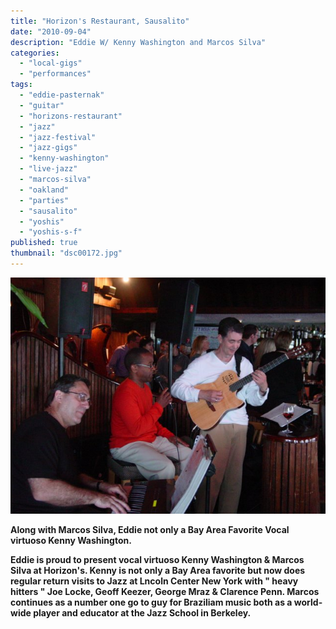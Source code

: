 ```yaml
---
title: "Horizon's Restaurant, Sausalito"
date: "2010-09-04"
description: "Eddie W/ Kenny Washington and Marcos Silva"
categories: 
  - "local-gigs"
  - "performances"
tags: 
  - "eddie-pasternak"
  - "guitar"
  - "horizons-restaurant"
  - "jazz"
  - "jazz-festival"
  - "jazz-gigs"
  - "kenny-washington"
  - "live-jazz"
  - "marcos-silva"
  - "oakland"
  - "parties"
  - "sausalito"
  - "yoshis"
  - "yoshis-s-f"
published: true
thumbnail: "dsc00172.jpg"
---
```


**![dsc00172](/dsc00172.jpg)**

**Along with Marcos Silva, Eddie not only a Bay Area Favorite Vocal virtuoso Kenny Washington.**

**Eddie is proud to present vocal virtuoso Kenny Washington & Marcos Silva at Horizon's. Kenny is not only a Bay Area favorite but now does regular return visits to Jazz at Lncoln Center New York with " heavy hitters " Joe Locke, Geoff Keezer, George Mraz & Clarence Penn. Marcos continues as a number one go to guy for Braziliam music both as a world-wide player and educator at the Jazz School in Berkeley.**
